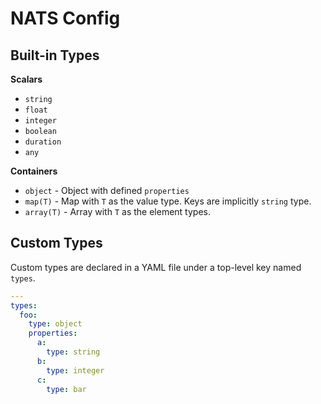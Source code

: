 # NATS Config

## Built-in Types

**Scalars**

- `string`
- `float`
- `integer`
- `boolean`
- `duration`
- `any`

**Containers**

- `object` - Object with defined `properties`
- `map(T)` - Map with `T` as the value type. Keys are implicitly `string` type.
- `array(T)` - Array with `T` as the element types.

## Custom Types

Custom types are declared in a YAML file under a top-level key named `types`.

```yaml
---
types:
  foo:
    type: object
    properties:
      a:
        type: string
      b:
        type: integer
      c:
        type: bar
```
